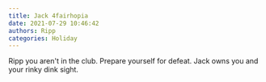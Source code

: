 ```yaml
---
title: Jack 4fairhopia
date: 2021-07-29 10:46:42
authors: Ripp
categories: Holiday
---
```


 Ripp you aren't in the club. Prepare yourself for defeat. Jack owns you and your rinky dink sight.
